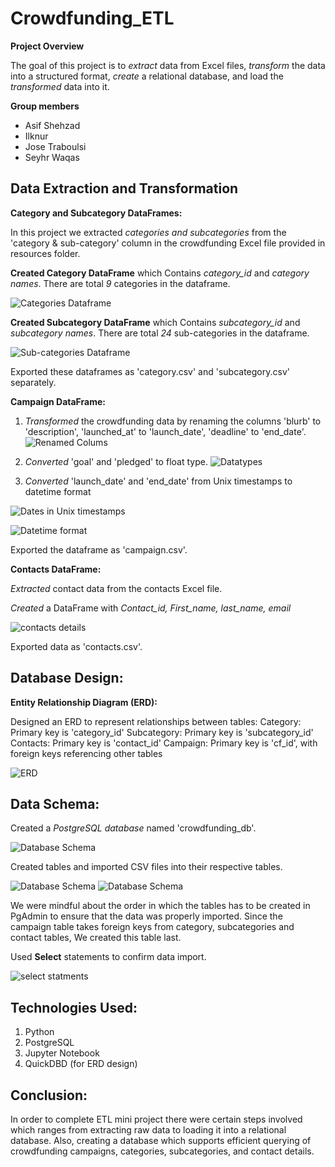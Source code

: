 

# Crowdfunding_ETL

**Project Overview** 

The goal of this project is to *extract* data from Excel files, *transform* the data into a structured format, *create* a relational database, and load the *transformed* data into it.

**Group members**
- Asif Shehzad
- Ilknur 
- Jose Traboulsi
- Seyhr Waqas

## Data Extraction and Transformation

**Category and Subcategory DataFrames:**

In this project we extracted *categories and subcategories* from the 'category & sub-category' column in the crowdfunding Excel file provided in resources folder.

**Created Category DataFrame** which Contains *category_id* and *category names*. There are total *9* categories in the dataframe. 

![Categories Dataframe](image-1.png)


**Created Subcategory DataFrame** which Contains *subcategory_id* and *subcategory names*. There are total *24* sub-categories in the dataframe.

![Sub-categories Dataframe](image-2.png)

Exported these dataframes as 'category.csv' and 'subcategory.csv' separately.


**Campaign DataFrame:**

1. *Transformed* the crowdfunding data by renaming the columns 'blurb' to 'description', 'launched_at' to 'launch_date', 'deadline' to 'end_date'.
    ![Renamed Colums](image-4.png)

2. *Converted* 'goal' and 'pledged' to float type.
    ![Datatypes](image-3.png)

3. *Converted* 'launch_date' and 'end_date' from Unix timestamps to datetime format

![Dates in Unix timestamps](image-5.png)

![Datetime format](image-6.png)

Exported the dataframe as 'campaign.csv'.

**Contacts DataFrame:**

*Extracted* contact data from the contacts Excel file.

*Created* a DataFrame with *Contact_id, First_name, last_name, email*

![contacts details](image-7.png)

Exported data as 'contacts.csv'.

## Database Design:

**Entity Relationship Diagram (ERD):**

Designed an ERD to represent relationships between tables:
Category: Primary key is 'category_id'
Subcategory: Primary key is 'subcategory_id'
Contacts: Primary key is 'contact_id'
Campaign: Primary key is 'cf_id', with foreign keys referencing other tables

![ERD](ER_Diagram.png)

## Data Schema:
Created a *PostgreSQL database* named 'crowdfunding_db'.

![Database Schema](Image-11.png)

Created tables and imported CSV files into their respective tables.

![Database Schema](image-9.png)
![Database Schema](image-10.png)

We were mindful about the order in which the tables has to be created in PgAdmin to ensure that the data was properly imported. Since the campaign table takes foreign keys from category, subcategories and contact tables, We created this table last.

Used **Select** statements to confirm data import.

![select statments](Postgres_screenshot_2-1.png)

## Technologies Used:
1. Python
2. PostgreSQL
3. Jupyter Notebook
4. QuickDBD (for ERD design)

## Conclusion:
In order to complete ETL mini project there were certain steps involved which ranges from extracting raw data to loading it into a relational database. Also, creating a database which supports efficient querying of crowdfunding campaigns, categories, subcategories, and contact details.

